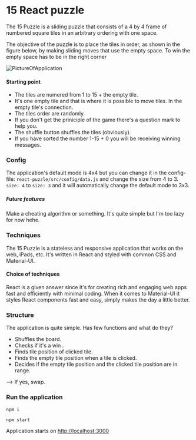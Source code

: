 # 15 React puzzle
The 15 Puzzle is a sliding puzzle that consists of a 4 by 4 frame of numbered square
tiles in an arbitrary ordering with one space. 

The objective of the puzzle is to place the tiles in order, as shown in the figure below, by making sliding moves that use the empty space. To win the empty space has to be in the right corner

![PictureOfApplication](https://i.ibb.co/LRfFYRw/Ska-rmavbild-2020-05-10-kl-15-39-26.png)

#### Starting point
* The tiles are numered from 1 to 15 + the empty tile.
* It's one empty tile and that is where it is possible to move tiles. In the empty tile's connection.
* The tiles order are randomly.
* If you don't get the priniciple of the game there's a question mark to help you.
* The shuffle button shuffles the tiles (obviously).
* If you have sorted the number 1-15 + 0 you will be receiving winning messages.

### Config
The application's default mode is 4x4 but you can change it in the config-file:
`react-puzzle/src/config/data.js` and change the size from 4 to 3.
`size: 4`
to
`size: 3`
and it will automatically change the default mode to 3x3.
##### Future features
Make a cheating algorithm or something. It's quite simple but I'm too lazy for now hehe.

### Techniques
The 15 Puzzle is a stateless and responsive application that works on the web, iPads, etc. 
It's written in React and styled with common CSS and Material-UI.
#### Choice of techniques
React is a given answer since it's for creating rich and engaging web apps fast and efficiently with minimal coding.
When it comes to Material-UI it styles React components fast and easy, simply makes the day a little better.

### Structure
The application is quite simple. Has few functions and what do they? 
* Shuffles the board.
* Checks if it's a win .
* Finds tile position of clicked tile.
* Finds the empty tile position when a tile is clicked.
* Decides if the empty tile position and the clicked tile position are in range.

 --> If yes, swap.

### Run the application
`npm i`

`npm start`

Application starts on [http://localhost:3000](http://localhost:3000) 
